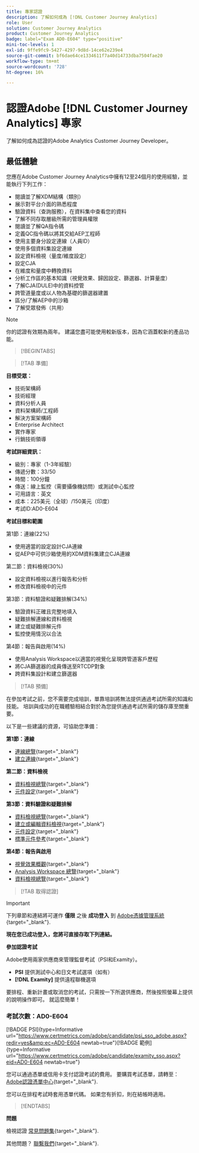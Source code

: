 ```yaml
---
title: 專家認證
description: 了解如何成為 [!DNL Customer Journey Analytics]
role: User
solution: Customer Journey Analytics
product: Customer Journey Analytics
badge: label="Exam AD0-E604" type="positive"
mini-toc-levels: 1
exl-id: 9ffe9fc9-5427-4297-9d8d-14ce62e239e4
source-git-commit: bf6dae64ce1334611f7a40d14733dba7504fae20
workflow-type: tm+mt
source-wordcount: '728'
ht-degree: 16%

---
```


# 認證Adobe [!DNL Customer Journey Analytics] 專家

了解如何成為認證的Adobe Analytics Customer Journey Developer。

## 最低體驗

您應在Adobe Customer Journey Analytics中擁有12至24個月的使用經驗，並能執行下列工作：

* 閱讀並了解XDM結構（類別）
* 展示對平台介面的熟悉程度
* 驗證資料（查詢服務），在資料集中查看您的資料
* 了解不同存取層級所需的管理員權限
* 閱讀並了解QA指令碼
* 定義QC指令碼以將其交給AEP工程師
* 使用主要身分設定連線（人員ID）
* 使用多個資料集設定連線
* 設定資料檢視（量度/維度設定）
* 設定CJA
* 在維度和量度中轉換資料
* 分析工作區的基本知識（視覺效果、歸因設定、篩選器、計算量度）
* 了解CJA(DULE)中的資料控管
* 跨管道量度或以人物為基礎的篩選器建置
* 區分/了解AEP中的沙箱
* 了解受眾發佈（共用）

>[!NOTE]
>
>你的認證有效期為兩年。 建議您盡可能使用較新版本，因為它涵蓋較新的產品功能。

>[!BEGINTABS]

>[!TAB 準備]

**目標受眾：**

* 技術架構師
* 技術經理
* 資料分析人員
* 資料架構師/工程師
* 解決方案架構師
* Enterprise Architect
* 實作專家
* 行銷技術領導

**考試詳細資訊：**

* 級別：專家（1-3年經驗）
* 傳遞分數：33/50
* 時間：100分鐘
* 傳送：線上監控（需要攝像機訪問）或測試中心監控
* 可用語言：英文
* 成本：225美元（全球）/150美元（印度）
* 考試ID:AD0-E604

**考試目標和範圍**

第1節：連線(22%)

* 使用適當的設定設計CJA連線
* 從AEP中可供沙箱使用的XDM資料集建立CJA連線

第二節：資料檢視(30%)

* 設定資料檢視以進行報告和分析
* 修改資料檢視中的元件

第3節：資料驗證和疑難排解(34%)

* 驗證資料正確且完整地填入
* 疑難排解連線和資料檢視
* 建立或疑難排解元件
* 監控使用情況以合法

第4節：報告與啟用(14%)

* 使用Analysis Workspace以適當的視覺化呈現跨管道客戶歷程
* 將CJA篩選器的成員傳送至RTCDP對象
* 跨資料集設計和建立篩選器

>[!TAB 預備]

在參加考試之前，您不需要完成培訓，單靠培訓將無法提供通過考試所需的知識和技能。 培訓與成功的在職體驗相結合對於為您提供通過考試所需的儲存庫至關重要。

以下是一些建議的資源，可協助您準備：

**第1節：連線**

* [連線總覽](https://experienceleague.adobe.com/docs/analytics-platform/using/cja-connections/overview.html?lang=zh-Hant){target="_blank"}
* [建立連線](https://experienceleague.adobe.com/docs/analytics-platform/using/cja-connections/create-connection.html?lang=zh-Hant){target="_blank"}

**第二節：資料檢視**

* [資料檢視總覽](https://experienceleague.adobe.com/docs/analytics-platform/using/cja-dataviews/data-views.html?lang=zh-Hant){target="_blank"}
* [元件設定](https://experienceleague.adobe.com/docs/analytics-platform/using/cja-dataviews/component-settings/overview.html?lang=zh-Hant){target="_blank"}

**第3節：資料驗證和疑難排解**

* [資料檢視總覽](https://experienceleague.adobe.com/docs/analytics-platform/using/cja-dataviews/data-views.html?lang=zh-Hant){target="_blank"}
* [建立或編輯資料檢視](https://experienceleague.adobe.com/docs/analytics-platform/using/cja-dataviews/create-dataview.html?lang=zh-Hant){target="_blank"}
* [元件設定](https://experienceleague.adobe.com/docs/analytics-platform/using/cja-dataviews/component-settings/overview.html?lang=zh-Hant){target="_blank"}
* [標準元件參考](https://experienceleague.adobe.com/docs/analytics-platform/using/cja-dataviews/component-reference.html?lang=zh-Hant){target="_blank"}

**第4節：報告與啟用**

* [視覺效果概觀](https://experienceleague.adobe.com/docs/analytics-platform/using/cja-workspace/visualizations/freeform-analysis-visualizations.html?lang=en){target="_blank"}
* [Analysis Workspace 總覽](https://experienceleague.adobe.com/docs/analytics-platform/using/cja-workspace/home.html?lang=en){target="_blank"}
* [資料檢視總覽](https://experienceleague.adobe.com/docs/analytics-platform/using/cja-dataviews/data-views.html?lang=zh-Hant){target="_blank"}

>[!TAB 取得認證]

>[!IMPORTANT]
>
>下列章節和連結將可運作 **僅限**  之後 **成功登入** 到 [Adobe憑據管理系統](http://www.certmetrics.com/adobe){target="_blank"}.


**現在您已成功登入，您將可直接存取下列連結。**

**參加認證考試**

Adobe使用兩家供應商來管理監督考試（PSI和Examity）。

* **PSI** 提供測試中心和日文考試選項（如有）
* **[!DNL Examity]** 提供遠程聯機選項

要排程、重新計畫或取消您的考試，只需按一下所選供應商，然後按照螢幕上提供的說明操作即可。 就這麼簡單！

### 考試次數：AD0-E604

[!BADGE PSI]{type=Informative url="https://www.certmetrics.com/adobe/candidate/psi_sso_adobe.aspx?redir=yes&amp;ec=AD0-E604 newtab=true"}[!BADGE 範例]{type=Informative url="https://www.certmetrics.com/adobe/candidate/examity_sso.aspx?eid=AD0-E604 newtab=true"}

您可以通過憑單或信用卡支付認證考試的費用。 要購買考試憑單，請轉至： [Adobe認證憑單中心](https://market.xvoucher.com/adobe/global){target="_blank"}.

您可以在排程考試時套用憑單代碼。 如果您有折扣，則在結帳時適用。

>[!ENDTABS]

**問題**

檢視認證 [常見問題集](https://experienceleague.adobe.com/docs/certification/certification/faq.html?lang=en){target="_blank"}.

其他問題？ [聯繫我們](mailto:certif@adobe.com){target="_blank"}.
